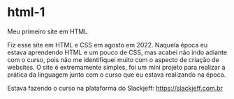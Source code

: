 # html-1
Meu primeiro site em HTML

Fiz esse site em HTML e CSS em agosto em 2022. Naquela época eu estava aprendendo HTML e um pouco de CSS, mas acabei não indo adiante com o curso, pois não me identifiquei muito com o aspecto de criação de websites. O site é extremamente simples, foi um mini projeto para realizar a prática da linguagem junto com o curso que eu estava realizando na época. 

Estava fazendo o curso na plataforma do Slackjeff: https://slackjeff.com.br
